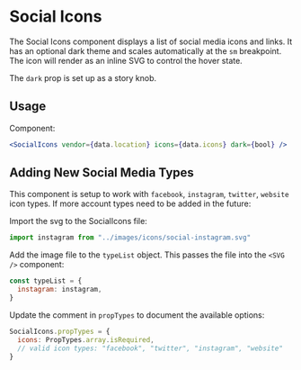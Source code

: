# Social Icons

The Social Icons component displays a list of social media icons and links. It
has an optional dark theme and scales automatically at the `sm` breakpoint. The
icon will render as an inline SVG to control the hover state.

The `dark` prop is set up as a story knob.

## Usage

Component:

```jsx
<SocialIcons vendor={data.location} icons={data.icons} dark={bool} />
```

## Adding New Social Media Types

This component is setup to work with `facebook`, `instagram`, `twitter`,
`website` icon types. If more account types need to be added in the future:

Import the svg to the SocialIcons file:

```jsx
import instagram from "../images/icons/social-instagram.svg"
```

Add the image file to the `typeList` object. This passes the file into the
`<SVG />` component:

```jsx
const typeList = {
  instagram: instagram,
}
```

Update the comment in `propTypes` to document the available options:

```jsx
SocialIcons.propTypes = {
  icons: PropTypes.array.isRequired,
  // valid icon types: "facebook", "twitter", "instagram", "website"
}
```
